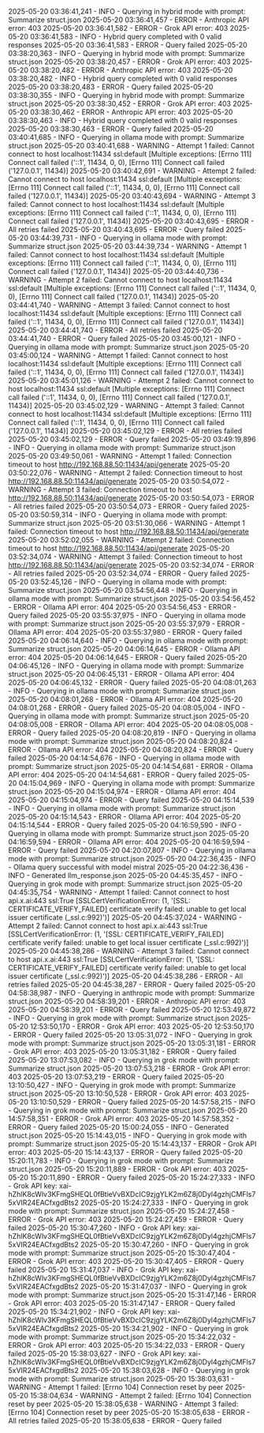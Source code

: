 2025-05-20 03:36:41,241 - INFO - Querying in hybrid mode with prompt: Summarize struct.json
2025-05-20 03:36:41,457 - ERROR - Anthropic API error: 403
2025-05-20 03:36:41,582 - ERROR - Grok API error: 403
2025-05-20 03:36:41,583 - INFO - Hybrid query completed with 0 valid responses
2025-05-20 03:36:41,583 - ERROR - Query failed
2025-05-20 03:38:20,363 - INFO - Querying in hybrid mode with prompt: Summarize struct.json
2025-05-20 03:38:20,457 - ERROR - Grok API error: 403
2025-05-20 03:38:20,482 - ERROR - Anthropic API error: 403
2025-05-20 03:38:20,482 - INFO - Hybrid query completed with 0 valid responses
2025-05-20 03:38:20,483 - ERROR - Query failed
2025-05-20 03:38:30,355 - INFO - Querying in hybrid mode with prompt: Summarize struct.json
2025-05-20 03:38:30,452 - ERROR - Grok API error: 403
2025-05-20 03:38:30,462 - ERROR - Anthropic API error: 403
2025-05-20 03:38:30,463 - INFO - Hybrid query completed with 0 valid responses
2025-05-20 03:38:30,463 - ERROR - Query failed
2025-05-20 03:40:41,685 - INFO - Querying in ollama mode with prompt: Summarize struct.json
2025-05-20 03:40:41,688 - WARNING - Attempt 1 failed: Cannot connect to host localhost:11434 ssl:default [Multiple exceptions: [Errno 111] Connect call failed ('::1', 11434, 0, 0), [Errno 111] Connect call failed ('127.0.0.1', 11434)]
2025-05-20 03:40:42,691 - WARNING - Attempt 2 failed: Cannot connect to host localhost:11434 ssl:default [Multiple exceptions: [Errno 111] Connect call failed ('::1', 11434, 0, 0), [Errno 111] Connect call failed ('127.0.0.1', 11434)]
2025-05-20 03:40:43,694 - WARNING - Attempt 3 failed: Cannot connect to host localhost:11434 ssl:default [Multiple exceptions: [Errno 111] Connect call failed ('::1', 11434, 0, 0), [Errno 111] Connect call failed ('127.0.0.1', 11434)]
2025-05-20 03:40:43,695 - ERROR - All retries failed
2025-05-20 03:40:43,695 - ERROR - Query failed
2025-05-20 03:44:39,731 - INFO - Querying in ollama mode with prompt: Summarize struct.json
2025-05-20 03:44:39,734 - WARNING - Attempt 1 failed: Cannot connect to host localhost:11434 ssl:default [Multiple exceptions: [Errno 111] Connect call failed ('::1', 11434, 0, 0), [Errno 111] Connect call failed ('127.0.0.1', 11434)]
2025-05-20 03:44:40,736 - WARNING - Attempt 2 failed: Cannot connect to host localhost:11434 ssl:default [Multiple exceptions: [Errno 111] Connect call failed ('::1', 11434, 0, 0), [Errno 111] Connect call failed ('127.0.0.1', 11434)]
2025-05-20 03:44:41,740 - WARNING - Attempt 3 failed: Cannot connect to host localhost:11434 ssl:default [Multiple exceptions: [Errno 111] Connect call failed ('::1', 11434, 0, 0), [Errno 111] Connect call failed ('127.0.0.1', 11434)]
2025-05-20 03:44:41,740 - ERROR - All retries failed
2025-05-20 03:44:41,740 - ERROR - Query failed
2025-05-20 03:45:00,121 - INFO - Querying in ollama mode with prompt: Summarize struct.json
2025-05-20 03:45:00,124 - WARNING - Attempt 1 failed: Cannot connect to host localhost:11434 ssl:default [Multiple exceptions: [Errno 111] Connect call failed ('::1', 11434, 0, 0), [Errno 111] Connect call failed ('127.0.0.1', 11434)]
2025-05-20 03:45:01,126 - WARNING - Attempt 2 failed: Cannot connect to host localhost:11434 ssl:default [Multiple exceptions: [Errno 111] Connect call failed ('::1', 11434, 0, 0), [Errno 111] Connect call failed ('127.0.0.1', 11434)]
2025-05-20 03:45:02,129 - WARNING - Attempt 3 failed: Cannot connect to host localhost:11434 ssl:default [Multiple exceptions: [Errno 111] Connect call failed ('::1', 11434, 0, 0), [Errno 111] Connect call failed ('127.0.0.1', 11434)]
2025-05-20 03:45:02,129 - ERROR - All retries failed
2025-05-20 03:45:02,129 - ERROR - Query failed
2025-05-20 03:49:19,896 - INFO - Querying in ollama mode with prompt: Summarize struct.json
2025-05-20 03:49:50,061 - WARNING - Attempt 1 failed: Connection timeout to host http://192.168.88.50:11434/api/generate
2025-05-20 03:50:22,076 - WARNING - Attempt 2 failed: Connection timeout to host http://192.168.88.50:11434/api/generate
2025-05-20 03:50:54,072 - WARNING - Attempt 3 failed: Connection timeout to host http://192.168.88.50:11434/api/generate
2025-05-20 03:50:54,073 - ERROR - All retries failed
2025-05-20 03:50:54,073 - ERROR - Query failed
2025-05-20 03:50:59,314 - INFO - Querying in ollama mode with prompt: Summarize struct.json
2025-05-20 03:51:30,066 - WARNING - Attempt 1 failed: Connection timeout to host http://192.168.88.50:11434/api/generate
2025-05-20 03:52:02,055 - WARNING - Attempt 2 failed: Connection timeout to host http://192.168.88.50:11434/api/generate
2025-05-20 03:52:34,074 - WARNING - Attempt 3 failed: Connection timeout to host http://192.168.88.50:11434/api/generate
2025-05-20 03:52:34,074 - ERROR - All retries failed
2025-05-20 03:52:34,074 - ERROR - Query failed
2025-05-20 03:52:45,126 - INFO - Querying in ollama mode with prompt: Summarize struct.json
2025-05-20 03:54:56,448 - INFO - Querying in ollama mode with prompt: Summarize struct.json
2025-05-20 03:54:56,452 - ERROR - Ollama API error: 404
2025-05-20 03:54:56,453 - ERROR - Query failed
2025-05-20 03:55:37,975 - INFO - Querying in ollama mode with prompt: Summarize struct.json
2025-05-20 03:55:37,979 - ERROR - Ollama API error: 404
2025-05-20 03:55:37,980 - ERROR - Query failed
2025-05-20 04:06:14,640 - INFO - Querying in ollama mode with prompt: Summarize struct.json
2025-05-20 04:06:14,645 - ERROR - Ollama API error: 404
2025-05-20 04:06:14,645 - ERROR - Query failed
2025-05-20 04:06:45,126 - INFO - Querying in ollama mode with prompt: Summarize struct.json
2025-05-20 04:06:45,131 - ERROR - Ollama API error: 404
2025-05-20 04:06:45,132 - ERROR - Query failed
2025-05-20 04:08:01,263 - INFO - Querying in ollama mode with prompt: Summarize struct.json
2025-05-20 04:08:01,268 - ERROR - Ollama API error: 404
2025-05-20 04:08:01,268 - ERROR - Query failed
2025-05-20 04:08:05,004 - INFO - Querying in ollama mode with prompt: Summarize struct.json
2025-05-20 04:08:05,008 - ERROR - Ollama API error: 404
2025-05-20 04:08:05,008 - ERROR - Query failed
2025-05-20 04:08:20,819 - INFO - Querying in ollama mode with prompt: Summarize struct.json
2025-05-20 04:08:20,824 - ERROR - Ollama API error: 404
2025-05-20 04:08:20,824 - ERROR - Query failed
2025-05-20 04:14:54,676 - INFO - Querying in ollama mode with prompt: Summarize struct.json
2025-05-20 04:14:54,681 - ERROR - Ollama API error: 404
2025-05-20 04:14:54,681 - ERROR - Query failed
2025-05-20 04:15:04,969 - INFO - Querying in ollama mode with prompt: Summarize struct.json
2025-05-20 04:15:04,974 - ERROR - Ollama API error: 404
2025-05-20 04:15:04,974 - ERROR - Query failed
2025-05-20 04:15:14,539 - INFO - Querying in ollama mode with prompt: Summarize struct.json
2025-05-20 04:15:14,543 - ERROR - Ollama API error: 404
2025-05-20 04:15:14,544 - ERROR - Query failed
2025-05-20 04:16:59,590 - INFO - Querying in ollama mode with prompt: Summarize struct.json
2025-05-20 04:16:59,594 - ERROR - Ollama API error: 404
2025-05-20 04:16:59,594 - ERROR - Query failed
2025-05-20 04:20:07,807 - INFO - Querying in ollama mode with prompt: Summarize struct.json
2025-05-20 04:22:36,435 - INFO - Ollama query successful with model mistral
2025-05-20 04:22:36,436 - INFO - Generated llm_response.json
2025-05-20 04:45:35,457 - INFO - Querying in grok mode with prompt: Summarize struct.json
2025-05-20 04:45:35,754 - WARNING - Attempt 1 failed: Cannot connect to host api.x.ai:443 ssl:True [SSLCertVerificationError: (1, '[SSL: CERTIFICATE_VERIFY_FAILED] certificate verify failed: unable to get local issuer certificate (_ssl.c:992)')]
2025-05-20 04:45:37,024 - WARNING - Attempt 2 failed: Cannot connect to host api.x.ai:443 ssl:True [SSLCertVerificationError: (1, '[SSL: CERTIFICATE_VERIFY_FAILED] certificate verify failed: unable to get local issuer certificate (_ssl.c:992)')]
2025-05-20 04:45:38,286 - WARNING - Attempt 3 failed: Cannot connect to host api.x.ai:443 ssl:True [SSLCertVerificationError: (1, '[SSL: CERTIFICATE_VERIFY_FAILED] certificate verify failed: unable to get local issuer certificate (_ssl.c:992)')]
2025-05-20 04:45:38,286 - ERROR - All retries failed
2025-05-20 04:45:38,287 - ERROR - Query failed
2025-05-20 04:58:38,987 - INFO - Querying in anthropic mode with prompt: Summarize struct.json
2025-05-20 04:58:39,201 - ERROR - Anthropic API error: 403
2025-05-20 04:58:39,201 - ERROR - Query failed
2025-05-20 12:53:49,872 - INFO - Querying in grok mode with prompt: Summarize struct.json
2025-05-20 12:53:50,170 - ERROR - Grok API error: 403
2025-05-20 12:53:50,170 - ERROR - Query failed
2025-05-20 13:05:31,072 - INFO - Querying in grok mode with prompt: Summarize struct.json
2025-05-20 13:05:31,181 - ERROR - Grok API error: 403
2025-05-20 13:05:31,182 - ERROR - Query failed
2025-05-20 13:07:53,082 - INFO - Querying in grok mode with prompt: Summarize struct.json
2025-05-20 13:07:53,218 - ERROR - Grok API error: 403
2025-05-20 13:07:53,219 - ERROR - Query failed
2025-05-20 13:10:50,427 - INFO - Querying in grok mode with prompt: Summarize struct.json
2025-05-20 13:10:50,528 - ERROR - Grok API error: 403
2025-05-20 13:10:50,529 - ERROR - Query failed
2025-05-20 14:57:58,215 - INFO - Querying in grok mode with prompt: Summarize struct.json
2025-05-20 14:57:58,351 - ERROR - Grok API error: 403
2025-05-20 14:57:58,352 - ERROR - Query failed
2025-05-20 15:00:24,055 - INFO - Generated struct.json
2025-05-20 15:14:43,015 - INFO - Querying in grok mode with prompt: Summarize struct.json
2025-05-20 15:14:43,137 - ERROR - Grok API error: 403
2025-05-20 15:14:43,137 - ERROR - Query failed
2025-05-20 15:20:11,783 - INFO - Querying in grok mode with prompt: Summarize struct.json
2025-05-20 15:20:11,889 - ERROR - Grok API error: 403
2025-05-20 15:20:11,890 - ERROR - Query failed
2025-05-20 15:24:27,333 - INFO - Grok API key: xai-hZhlK8cWlv3KFmgSHEQL0fBtieVvBXDcIC9zjgYLK2m6Z8j0Dyl4gzhjCMFls75xVIR24EACfxgdBts2
2025-05-20 15:24:27,333 - INFO - Querying in grok mode with prompt: Summarize struct.json
2025-05-20 15:24:27,458 - ERROR - Grok API error: 403
2025-05-20 15:24:27,459 - ERROR - Query failed
2025-05-20 15:30:47,260 - INFO - Grok API key: xai-hZhlK8cWlv3KFmgSHEQL0fBtieVvBXDcIC9zjgYLK2m6Z8j0Dyl4gzhjCMFls75xVIR24EACfxgdBts2
2025-05-20 15:30:47,260 - INFO - Querying in grok mode with prompt: Summarize struct.json
2025-05-20 15:30:47,404 - ERROR - Grok API error: 403
2025-05-20 15:30:47,405 - ERROR - Query failed
2025-05-20 15:31:47,037 - INFO - Grok API key: xai-hZhlK8cWlv3KFmgSHEQL0fBtieVvBXDcIC9zjgYLK2m6Z8j0Dyl4gzhjCMFls75xVIR24EACfxgdBts2
2025-05-20 15:31:47,037 - INFO - Querying in grok mode with prompt: Summarize struct.json
2025-05-20 15:31:47,146 - ERROR - Grok API error: 403
2025-05-20 15:31:47,147 - ERROR - Query failed
2025-05-20 15:34:21,902 - INFO - Grok API key: xai-hZhlK8cWlv3KFmgSHEQL0fBtieVvBXDcIC9zjgYLK2m6Z8j0Dyl4gzhjCMFls75xVIR24EACfxgdBts2
2025-05-20 15:34:21,902 - INFO - Querying in grok mode with prompt: Summarize struct.json
2025-05-20 15:34:22,032 - ERROR - Grok API error: 403
2025-05-20 15:34:22,033 - ERROR - Query failed
2025-05-20 15:38:03,627 - INFO - Grok API key: xai-hZhlK8cWlv3KFmgSHEQL0fBtieVvBXDcIC9zjgYLK2m6Z8j0Dyl4gzhjCMFls75xVIR24EACfxgdBts2
2025-05-20 15:38:03,628 - INFO - Querying in grok mode with prompt: Summarize struct.json
2025-05-20 15:38:03,631 - WARNING - Attempt 1 failed: [Errno 104] Connection reset by peer
2025-05-20 15:38:04,634 - WARNING - Attempt 2 failed: [Errno 104] Connection reset by peer
2025-05-20 15:38:05,638 - WARNING - Attempt 3 failed: [Errno 104] Connection reset by peer
2025-05-20 15:38:05,638 - ERROR - All retries failed
2025-05-20 15:38:05,638 - ERROR - Query failed

